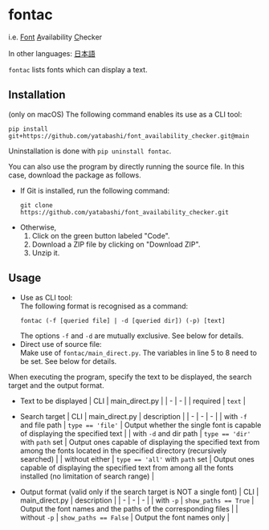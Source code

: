 # fontac

i.e. <ins>Font</ins> <ins>A</ins>vailability <ins>C</ins>hecker

In other languages: [日本語](./README.md)

`fontac` lists fonts which can display a text.

## Installation
(only on macOS) The following command enables its use as a CLI tool:
```
pip install git+https://github.com/yatabashi/font_availability_checker.git@main
```
Uninstallation is done with `pip uninstall fontac`.

You can also use the program by directly running the source file. In this case, download the package as follows.
* If Git is installed, run the following command:
    ```
    git clone https://github.com/yatabashi/font_availability_checker.git
    ```
* Otherwise,
    1. Click on the green button labeled "Code".
    1. Download a ZIP file by clicking on "Download ZIP".
    1. Unzip it.

## Usage
* Use as CLI tool:  
    The following format is recognised as a command:
    ```
    fontac (-f [queried file] | -d [queried dir]) (-p) [text]
    ```
    The options `-f` and `-d` are mutually exclusive. See below for details.
* Direct use of source file:  
    Make use of `fontac/main_direct.py`. The variables in line 5 to 8 need to be set. See below for details.

When executing the program, specify the text to be displayed, the search target and the output format.
* Text to be displayed
    | CLI | main_direct.py |
    | - | - |
    | required | `text` |

* Search target
    | CLI | main_direct.py | description |
    | - | - | - |
    | with `-f` and file path | `type == 'file'` | Output whether the single font is capable of displaying the specified text |
    | with `-d` and dir path | `type == 'dir'` with `path` set | Output ones capable of displaying the specified text from among the fonts located in the specified directory (recursively searched) |
    | without either | `type == 'all'` with `path` set | Output ones capable of displaying the specified text from among all the fonts installed (no limitation of search range) |

* Output format (valid only if the search target is NOT a single font)
    | CLI | main_direct.py | description |
    | - | - | - |
    | with `-p` | `show_paths == True` | Output the font names and the paths of the corresponding files |
    | without `-p` | `show_paths == False` | Output the font names only |
